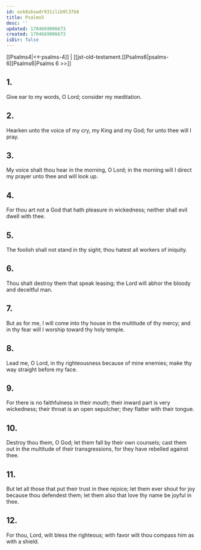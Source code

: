 ```yaml
---
id: osk8sbswdr931ilib9l37b8
title: Psalms5
desc: ''
updated: 1704669006673
created: 1704669006673
isDir: false
---
```

[[Psalms4|<<-psalms-4]] | [[jst-old-testament.[[Psalms6|psalms-6]]Psalms6|Psalms 6 >>]]
## 1.
Give ear to my words, O Lord; consider my meditation.
## 2.
Hearken unto the voice of my cry, my King and my God; for unto thee will I pray.
## 3.
My voice shalt thou hear in the morning, O Lord; in the morning will I direct my prayer unto thee and will look up.
## 4.
For thou art not a God that hath pleasure in wickedness; neither shall evil dwell with thee.
## 5.
The foolish shall not stand in thy sight; thou hatest all workers of iniquity.
## 6.
Thou shalt destroy them that speak leasing; the Lord will abhor the bloody and deceitful man.
## 7.
But as for me, I will come into thy house in the multitude of thy mercy; and in thy fear will I worship toward thy holy temple.
## 8.
Lead me, O Lord, in thy righteousness because of mine enemies; make thy way straight before my face.
## 9.
For there is no faithfulness in their mouth; their inward part is very wickedness; their throat is an open sepulcher; they flatter with their tongue.
## 10.
Destroy thou them, O God; let them fall by their own counsels; cast them out in the multitude of their transgressions, for they have rebelled against thee.
## 11.
But let all those that put their trust in thee rejoice; let them ever shout for joy because thou defendest them; let them also that love thy name be joyful in thee.
## 12.
For thou, Lord, wilt bless the righteous; with favor wilt thou compass him as with a shield.

